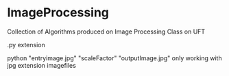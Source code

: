 # ImageProcessing
Collection of Algorithms produced on Image Processing Class on UFT

.py extension <br />

python "entryimage.jpg" "scaleFactor" "outputImage.jpg"
only working with jpg extension imagefiles